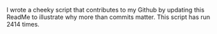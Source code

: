 I wrote a cheeky script that contributes to my Github by updating this ReadMe to illustrate why more than commits matter. This script has run 2414 times.
